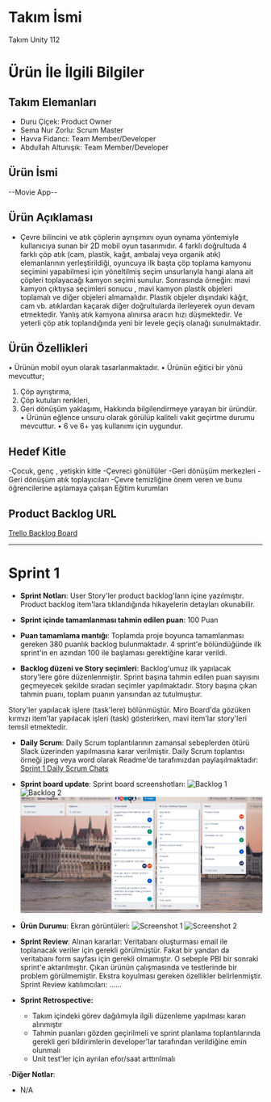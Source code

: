 # **Takım İsmi**

Takım Unity 112

# Ürün İle İlgili Bilgiler

## Takım Elemanları

- Duru Çiçek: Product Owner
- Sema Nur Zorlu: Scrum Master
- Havva Fidancı: Team Member/Developer
- Abdullah Altunışık: Team Member/Developer

## Ürün İsmi

--Movie App--

## Ürün Açıklaması

- Çevre bilincini ve atık çöplerin ayrışımını oyun oynama yöntemiyle kullanıcıya sunan bir 2D mobil oyun tasarımıdır. 4 farklı doğrultuda 4 farklı çöp atık (cam, plastik, kağıt, ambalaj veya organik atık) elemanlarının yerleştirildiği, oyuncuya ilk başta çöp toplama kamyonu seçimini yapabilmesi için yöneltilmiş seçim unsurlarıyla hangi alana ait çöpleri toplayacağı kamyon seçimi sunulur. Sonrasında örneğin: mavi kamyon çıktıysa seçimleri sonucu , mavi kamyon plastik objeleri toplamalı ve diğer objeleri almamalıdır. Plastik objeler dışındaki kâğıt, cam vb. atıklardan kaçarak diğer doğrultularda ilerleyerek oyun devam etmektedir. Yanlış atık kamyona alınırsa aracın hızı düşmektedir. Ve yeterli çöp atık toplandığında yeni bir levele geçiş olanağı sunulmaktadır.

## Ürün Özellikleri

•	Ürünün mobil oyun olarak tasarlanmaktadır.
•	Ürünün eğitici bir yönü mevcuttur;
1.	Çöp ayrıştırma,
2.	Çöp kutuları renkleri,
3.	Geri dönüşüm yaklaşımı,
Hakkında bilgilendirmeye yarayan bir üründür.
•	Ürünün eğlence unsuru olarak görülüp kaliteli vakit geçirtme durumu mevcuttur.
•	6 ve 6+ yaş kullanımı için uygundur.


## Hedef Kitle

-Çocuk, genç , yetişkin kitle
-Çevreci gönüllüler
-Geri dönüşüm merkezleri
-Geri dönüşüm atık toplayıcıları
-Çevre temizliğine önem veren ve bunu öğrencilerine aşılamaya çalışan Eğitim kurumları


## Product Backlog URL

[Trello Backlog Board](https://trello.com/b/PuvPJXji/oua)

---

# Sprint 1

- **Sprint Notları**: User Story'ler product backlog'ların içine yazılmıştır. Product backlog item'lara tıklandığında hikayelerin detayları okunabilir.

- **Sprint içinde tamamlanması tahmin edilen puan**: 100 Puan

- **Puan tamamlama mantığı**: Toplamda proje boyunca tamamlanması gereken 380 puanlık backlog bulunmaktadır. 4 sprint'e bölündüğünde ilk sprint'in en azından 100 ile başlaması gerektiğine karar verildi.

- **Backlog düzeni ve Story seçimleri**: Backlog'umuz ilk yapılacak story'lere göre düzenlenmiştir. Sprint başına tahmin edilen puan sayısını geçmeyecek şekilde sıradan seçimler yapılmaktadır. Story başına çıkan tahmin puanı, toplam puanın yarısından az tutulmuştur. 

Story'ler yapılacak işlere (task'lere) bölünmüştür. Miro Board'da gözüken kırmızı item'lar yapılacak işleri (task) gösterirken, mavi item'lar story'leri temsil etmektedir.

- **Daily Scrum**: Daily Scrum toplantılarının zamansal sebeplerden ötürü Slack üzerinden yapılmasına karar verilmiştir. Daily Scrum toplantısı örneği jpeg veya word olarak Readme'de tarafımızdan paylaşılmaktadır: [Sprint 1 Daily Scrum Chats](https://github.com/OyunveUygulamaAkademisi/BootcampScrumTemplate/blob/main/ProjectManagement/Sprint1Documents/DailyScrumMeetingNotesSprint1.docx?raw=true)

- **Sprint board update**: Sprint board screenshotları: 
![Backlog 1](https://raw.githubusercontent.com/OyunveUygulamaAkademisi/BootcampScrumTemplate/main/ProjectManagement/Sprint1Documents/backlog1.png) 
![Backlog 2](https://raw.githubusercontent.com/OyunveUygulamaAkademisi/BootcampScrumTemplate/main/ProjectManagement/Sprint1Documents/backlog2.png) 
![Backlog 3](https://raw.githubusercontent.com/OyunveUygulamaAkademisi/BootcampScrumTemplate/main/ProjectManagement/Sprint1Documents/backlog3.png)

- **Ürün Durumu**: Ekran görüntüleri:
  ![Screenshot 1](https://github.com/OyunveUygulamaAkademisi/BootcampScrumTemplate/blob/main/ProjectManagement/Sprint1Documents/productss1.png?raw=true)
  ![Screenshot 2](https://github.com/OyunveUygulamaAkademisi/BootcampScrumTemplate/blob/main/ProjectManagement/Sprint1Documents/productss2.png?raw=true)

- **Sprint Review**: 
Alınan kararlar: Veritabanı oluşturması email ile toplanacak veriler için gerekli görülmüştür. Fakat bir yandan da veritabanı form sayfası için gerekli olmamıştır. O sebeple PBI bir sonraki sprint'e aktarılmıştır. Çıkan ürünün çalışmasında ve testlerinde bir problem görülmemiştir. Ekstra koyulması gereken özellikler belirlenmiştir. Sprint Review katılımcıları: ......

- **Sprint Retrospective:**
  - Takım içindeki görev dağılımıyla ilgili düzenleme yapılması kararı alınmıştır
  - Tahmin puanları gözden geçirilmeli ve sprint planlama toplantılarında gerekli geri bildirimlerin developer'lar tarafından verildiğine emin olunmalı
  - Unit test'ler için ayrılan efor/saat arttırılmalı 

-**Diğer Notlar**:
- N/A

